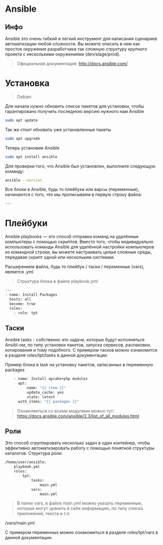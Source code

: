 # Ansible

## Инфо

Ansible это очень гибкий и легкий инструмент для написания сценариев автоматизации любой сложности. Вы можете описать в нем как простое окружение разработчика так сложную структуру крупного проекта с несколькими окружениями (dev/stage/prod).

> Официальная документация: http://docs.ansible.com/

# Установка

> Debian

Для начала нужно обновить список пакетов для установки, чтобы гарантировано получить последнюю версию нужного нам Ansible

```bash
sudo apt update
```

Так же стоит обновить уже установленные пакеты

```bash
sudo apt upgrade
```

Теперь установим Ansible

```bash
sudo apt install ansible
```

Для проверки того, что Ansible был установлен, выполните следующую команду:

```bash
ansible --version
```

Все блоки в Ansible, будь то плейбуки или варсы (переменные), начинаются с того, что мы прописываем в первую строку файла:

```bash
---
```

# Плейбуки

Ansible playbooks — это способ отправки команд на удалённые компьютеры с помощью скриптов. Вместо того, чтобы индивидуально использовать команды Ansible для удалённой настройки компьютеров из командной строки, вы можете настраивать целые сложные среды, передавая скрипт одной или нескольким системам.

Расширением файла, будь то плейбук / таски / переменные (vars), является .yml

> Структура блока в файле playbook.yml

```bash
---
- name: Install Packages
  hosts: all
  become: true
  roles:
    - role: tpt
```

## Таски

Ansible tasks - собственно это задачи, которые будут исполняться Ansibl-ом, по типу установки пакетов, запуска сервисов, распаковки, копирования и тому подобного.
С примером тасков можно ознакомится в разделе roles/tpt/tasks в данной документации.

Пример блока в task на установку пакетов, записанных в переменную packages

```bash
    - name: Install apcahe+php modules 
      apt:
          name: "{{ item }}" 
          update_cache: yes
          state: latest
      with_items: "{{ packages }}"
```

> Ознакомиться со всеми модулями можно тут: https://docs.ansible.com/ansible/2.3/list_of_all_modules.html

## Роли

Это способ сгруппировать несколько задач в один контейнер, чтобы эффективно автоматизировать работу с помощью понятной структуры каталогов.
Структура роли:

```bash
/home/user/ansible:
    playbook.yml
    roles:
        tpt:
            tasks:
                main.yml
            vars:
                main.yml
```

>В папке vars, в файле main.yml можно указать переменные, которые могут хранить в себе информацию, по типу списка приложений, текста и т.п.

/vars/main.yml

С примером переменных можно ознакомиться в разделе roles/tpt/vars в данной документации.
